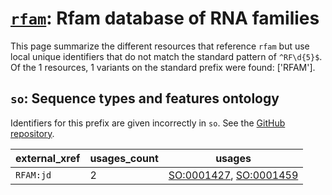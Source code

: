 # [`rfam`](https://bioregistry.io/rfam): Rfam database of RNA families

This page summarize the different resources that reference `rfam`
but use local unique identifiers that do not match the standard pattern of
`^RF\d{5}$`. Of the 1 resources,
1 variants on the standard prefix were found: ['RFAM'].

## `so`: Sequence types and features ontology

Identifiers for this prefix are given incorrectly in `so`. See the [GitHub repository](https://github.com/The-Sequence-Ontology/SO-Ontologies).

| external_xref   |   usages_count | usages                                                                                                           |
|-----------------|----------------|------------------------------------------------------------------------------------------------------------------|
| `RFAM:jd`       |              2 | [SO:0001427](http://purl.obolibrary.org/obo/SO_0001427), [SO:0001459](http://purl.obolibrary.org/obo/SO_0001459) |

